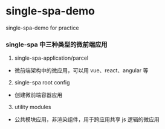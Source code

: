 # single-spa-demo

single-spa-demo for practice

### single-spa 中三种类型的微前端应用

1. single-spa-application/parcel

- 微前端架构中的微应用，可以用 vue、react、angular 等

2. single-spa root config

- 创建微前端容器应用

3. utility modules

- 公共模块应用，非渲染组件，用于跨应用共享 js 逻辑的微应用
